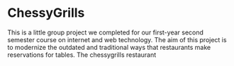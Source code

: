 # ChessyGrills
This is a little group project we completed for our first-year second semester course on internet and web technology. The aim of this project is to modernize the outdated and traditional ways that restaurants make reservations for tables. The chessygrills restaurant
